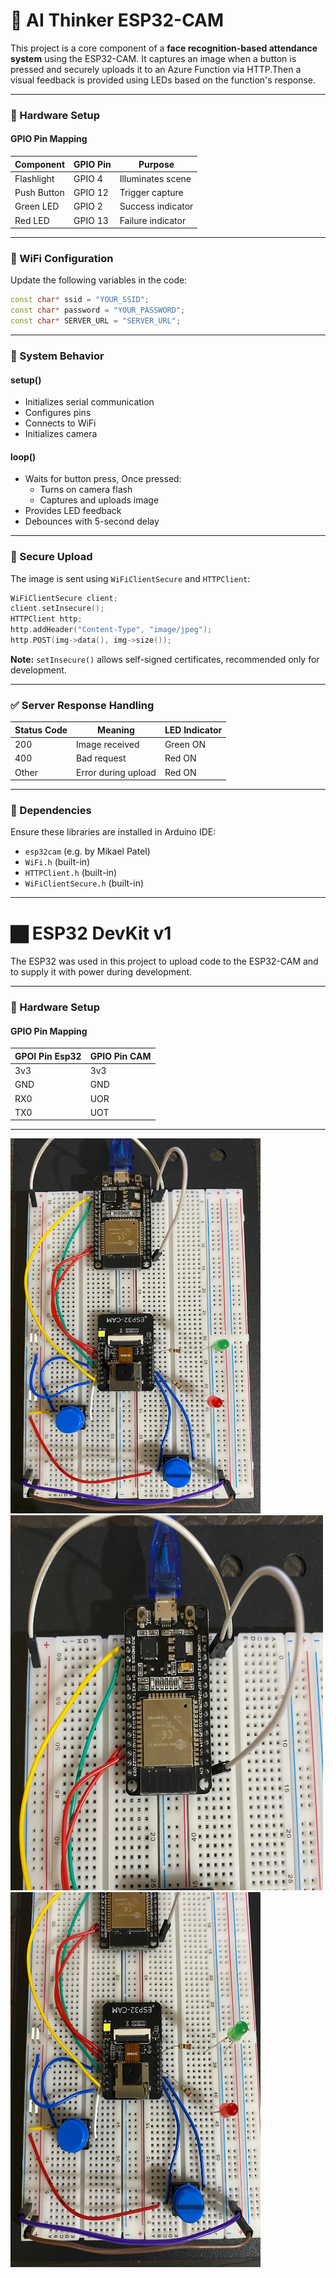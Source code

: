# 📸 AI Thinker ESP32-CAM  

This project is a core component of a **face recognition-based attendance system** using the ESP32-CAM. It captures an image when a button is pressed and securely uploads it to an Azure Function via HTTP.Then a visual feedback is provided using LEDs based on the function's response.

---

### 🔧 Hardware Setup

#### GPIO Pin Mapping

| Component     | GPIO Pin | Purpose           |
| ------------- | -------- | ----------------- |
| Flashlight    | GPIO 4   | Illuminates scene |
| Push Button   | GPIO 12  | Trigger capture   |
| Green LED     | GPIO 2   | Success indicator |
| Red LED       | GPIO 13  | Failure indicator |

---

### 📁 WiFi Configuration

Update the following variables in the code:

```cpp
const char* ssid = "YOUR_SSID";
const char* password = "YOUR_PASSWORD";
const char* SERVER_URL = "SERVER_URL";
```

---

### 🚀 System Behavior

#### setup()
- Initializes serial communication
- Configures pins
- Connects to WiFi
- Initializes camera

#### loop()
- Waits for button press, Once pressed:
    - Turns on camera flash  
    - Captures and uploads image
- Provides LED feedback
- Debounces with 5-second delay

---

### 🔐 Secure Upload

The image is sent using `WiFiClientSecure` and `HTTPClient`:

```cpp
WiFiClientSecure client;
client.setInsecure();
HTTPClient http;
http.addHeader("Content-Type", "image/jpeg");
http.POST(img->data(), img->size());
```

**Note:** `setInsecure()` allows self-signed certificates, recommended only for development.

---

### ✅ Server Response Handling

| Status Code | Meaning             | LED Indicator |
| ----------- | ------------------- | ------------- |
| 200         | Image received      | Green ON      |
| 400         | Bad request         | Red ON        |
| Other       | Error during upload | Red ON        |

---

### 💼 Dependencies

Ensure these libraries are installed in Arduino IDE:

- `esp32cam` (e.g. by Mikael Patel)
- `WiFi.h` (built-in)
- `HTTPClient.h` (built-in)
- `WiFiClientSecure.h` (built-in)

---
# 🏿 ESP32 DevKit v1

The ESP32 was used in this project to upload code to the ESP32-CAM and to supply it with power during development.

---

### 🔧 Hardware Setup

#### GPIO Pin Mapping

| GPOI Pin Esp32| GPIO Pin CAM | 
| ------------- | --------     | 
| 3v3           |   3v3        | 
| GND           |   GND        | 
| RX0           |   UOR        | 
| TX0           |   UOT        | 

---
<img src='connection/Overall.jpeg' width="400px" height="600px" alt="overall connections" >
<img src='connection/esp32.jpeg' width="500px" height="600px" alt="esp32 image">
<img src='connection/espcam.jpeg' width="400px" height="600px" alt="esp32-cam image">